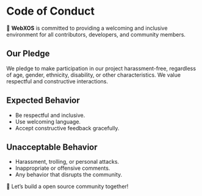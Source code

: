 # Code of Conduct

🌌 **WebXOS** is committed to providing a welcoming and inclusive environment for all contributors, developers, and community members.

## Our Pledge
We pledge to make participation in our project harassment-free, regardless of age, gender, ethnicity, disability, or other characteristics. We value respectful and constructive interactions.

## Expected Behavior
- Be respectful and inclusive.
- Use welcoming language.
- Accept constructive feedback gracefully.

## Unacceptable Behavior
- Harassment, trolling, or personal attacks.
- Inappropriate or offensive comments.
- Any behavior that disrupts the community.

🚀 Let’s build a open source community together!
